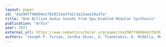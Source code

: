 ```yaml
---
layout: paper
id: "da298ff48604e1f82821da3f42c3a13aee28a37a"
title: "One Billion Audio Sounds From Gpu-Enabled Modular Synthesis"
publication: "ArXiv"
year: 2021
external_url: https://www.semanticscholar.org/paper/da298ff48604e1f82821da3f42c3a13aee28a37a
authors: "Joseph P. Turian, Jordie Shier, G. Tzanetakis, K. McNally, Max Henry"
---
```


